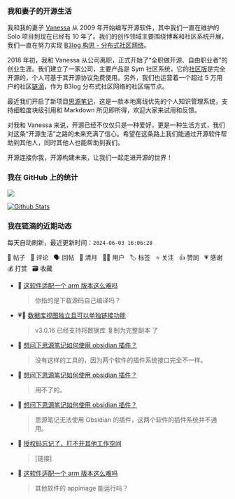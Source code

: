 ### 我和妻子的开源生活

我和我的妻子 [Vanessa](https://github.com/Vanessa219) 从 2009 年开始编写开源软件，其中我们一直在维护的 Solo 项目到现在已经有 10 年了。我们的创作领域主要围绕博客和社区系统开展，我们一直在努力实现 [B3log 构思 - 分布式社区网络](https://ld246.com/article/1546941897596)。

2018 年初，我和 Vanessa 从公司离职，正式开始了“全职做开源、自由职业者”的创业生涯。我们建立了一家公司，主要产品是 Sym 社区系统，它的[社区版](https://github.com/88250/symphony)是完全开源的，个人可基于其开源协议免费使用。另外，我们也运营着一个超过 5 万用户的社区[链滴](https://ld246.com)，作为 B3log 分布式社区网络的社区端节点。

最近我们开启了新项目[思源笔记](https://github.com/siyuan-note/siyuan)，这是一款本地离线优先的个人知识管理系统，支持细粒度块级引用和 Markdown 所见即所得，欢迎大家来试用和反馈。

对我和 Vanessa 来说，开源已经不仅仅只是一种爱好，更是一种生活方式，我们对这条“开源生活”之路的未来充满了信心。希望在这条路上我们能通过开源软件帮助到其他人，同时其他人也能帮助到我们。

开源连接你我，开源构建未来，让我们一起走进开源的世界！

### 我在 GitHub 上的统计

<a title="Hits" target="_blank" href="https://github.com/88250/88250"><img src="https://hits.b3log.org/88250/88250.svg"></a>

[![Github Stats](https://github-readme-stats.vercel.app/api?username=88250&theme=tokyonight&show_icons=true)](https://github.com/88250)

<!--events start -->

### 我在链滴的近期动态

每天自动刷新，最近更新时间：`2024-06-03 16:06:28`

📝 帖子 &nbsp; 💬 评论 &nbsp; 🗣 回帖 &nbsp; 🌙 清月 &nbsp; 👨‍💻 用户 &nbsp; 🏷️ 标签 &nbsp; ⭐️ 关注 &nbsp; 👍 赞同 &nbsp; 💗 感谢 &nbsp; 💰 打赏 &nbsp; 🗃 收藏

* 💬 [这软件适配一个 arm 版本这么难吗](https://ld246.com/article/1716822432347/comment/1717401822825#comments)

  > 你指的是下载源码自己编译吗？
* 💗💬 [数据库视图独立且可以单独链接功能](https://ld246.com/article/1717231829580/comment/1717387598234#comments)

  > v3.0.16 已经支持将数据库 复制为完整副本 了
* 💬 [想问下思源笔记如何使用 obsidian 插件？](https://ld246.com/article/1717384698307/comment/1717385895924#comments)

  > 没有这样的工具的，因为两个软件的插件系统接口完全不一样。
* 💬 [想问下思源笔记如何使用 obsidian 插件？](https://ld246.com/article/1717384698307/comment/1717385476747#comments)

  > 用不了的。
* 💬 [想问下思源笔记如何使用 obsidian 插件？](https://ld246.com/article/1717384698307/comment/1717384901294#comments)

  > 思源笔记无法使用 Obsidian 的插件，这两个软件的插件系统并不通用。
* 💬 [授权码忘记了，打不开其他工作空间](https://ld246.com/article/1717383760987/comment/1717384227329#comments)

  > [链接]
* 💬 [这软件适配一个 arm 版本这么难吗](https://ld246.com/article/1716822432347/comment/1717380186458#comments)

  > 其他软件的 appimage 能运行吗？


<!--events end -->
